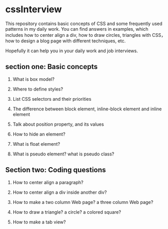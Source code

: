 # cssInterview
This repository contains basic concepts of CSS and some frequently used patterns in my daily work. You can find answers in examples, which includes how to center align a div, 
how to draw circles, triangles with CSS， how to design a blog page with different techniques, etc.

Hopefully it can help you in your daily work and job interviews.
## section one: Basic concepts
1. What is box model?

2. Where to define styles?

3. List CSS selectors and their priorities

4. The difference between block element, inline-block element and inline element

5. Talk about position property, and its values

6. How to hide an element?

7. What is float element?

8. What is pseudo element? what is pseudo class?

## Section two: Coding questions
1. How to center align a paragraph?

2. How to center align a div inside another div?

3. How to make a two column Web page? a three column Web page?

4. How to draw a triangle? a circle? a colored square?

5. How to make a tab view?

